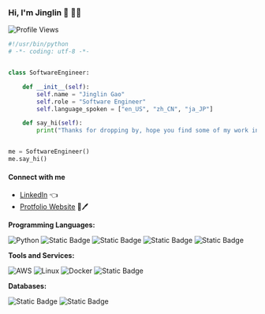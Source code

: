 ### Hi, I'm Jinglin 👋 :woman_technologist:
</details>

![Profile Views](https://komarev.com/ghpvc/?username=gaojinglin99&label=Profile%20views&color=0e75b6&style=flat&color=orange)

```python
#!/usr/bin/python
# -*- coding: utf-8 -*-


class SoftwareEngineer:

    def __init__(self):
        self.name = "Jinglin Gao"
        self.role = "Software Engineer"
        self.language_spoken = ["en_US", "zh_CN", "ja_JP"]

    def say_hi(self):
        print("Thanks for dropping by, hope you find some of my work interesting.")


me = SoftwareEngineer()
me.say_hi()
```

#### Connect with me

- [LinkedIn](https://www.linkedin.com/in/jinglingao/) :point_left:
- [Protfolio Website](https://lin99-x.github.io/) :open_book::pen:

**Programming Languages:**

![Python](https://img.shields.io/badge/Code-Python-informational?style=flat&logo=python&color=3776AB)
![Static Badge](https://img.shields.io/badge/Code-C-informational?style=flat&logo=C&logoColor=3776AB)
![Static Badge](https://img.shields.io/badge/Code-JavaScript-informational?style=flat&logo=javascript&color=3776AB)
![Static Badge](https://img.shields.io/badge/Code-Go-informational?style=flat&logo=go&color=3776AB)
![Static Badge](https://img.shields.io/badge/Code-TypeScript-informational?style=flat&logo=typescript&logoColor=3776AB)

**Tools and Services:**

![AWS](https://img.shields.io/badge/Cloud-AWS-informational?style=flat&logo=amazon-aws&logoColor=white&color=6aa6f8)
![Linux](https://img.shields.io/badge/System-Linux-informational?style=flat&logo=linux&color=FCC624)
![Docker](https://img.shields.io/badge/Tools-Docker-informational?style=flat&logo=docker&logoColor=white&color=6aa6f8)
![Static Badge](https://img.shields.io/badge/Tools-React-informational?style=flat&logo=React&logoColor=6aa6f8)

**Databases:**

![Static Badge](https://img.shields.io/badge/Database-PostgreSQL-informational?style=flat&logo=postgresql&logoColor=6aa6f8)
![Static Badge](https://img.shields.io/badge/Database-MongoDB-informational?style=flat&logo=mongodb&logoColor=6aa6f8)

